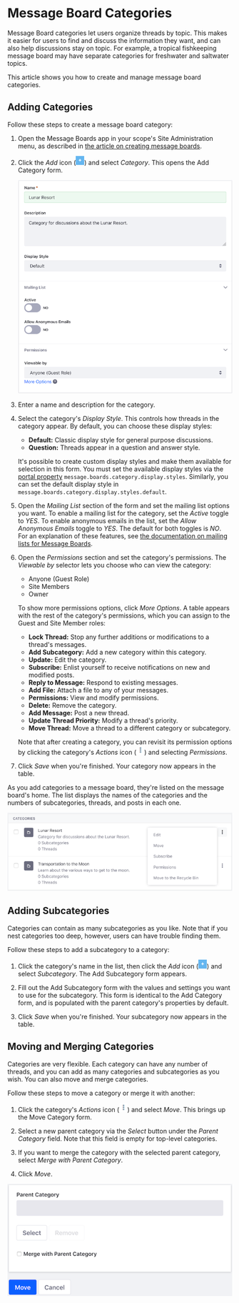 # Message Board Categories [](id=message-board-categories)

Message Board categories let users organize threads by topic. This makes it 
easier for users to find and discuss the information they want, and can also 
help discussions stay on topic. For example, a tropical fishkeeping message 
board may have separate categories for freshwater and saltwater topics. 

This article shows you how to create and manage message board categories.

## Adding Categories [](id=adding-categories)

Follow these steps to create a message board category:

1.  Open the Message Boards app in your scope's Site Administration menu, as 
    described in 
    [the article on creating message boards](/develop/tutorials/-/knowledge_base/7-1/creating-message-boards).

2.  Click the *Add* icon
    (![Add](../../../../images/icon-add.png)) and select *Category*. This opens 
    the Add Category form. 

    ![Figure 1: You have several options to create a message board category for your needs.](../../../../images/message-boards-add-category.png)

3.  Enter a name and description for the category. 

4.  Select the category's *Display Style*. This controls how threads in the 
    category appear. By default, you can choose these display styles: 

    -   **Default:** Classic display style for general purpose discussions.
    -   **Question:** Threads appear in a question and answer style. 

    It's possible to create custom display styles and make them available for 
    selection in this form. You must set the available display styles via the 
    [portal property](@platform-ref@/7.0-latest/propertiesdoc/portal.properties.html#Message%20Boards%20Portlet)
    `message.boards.category.display.styles`. Similarly, you can set the default 
    display style in `message.boards.category.display.styles.default`. 

5.  Open the *Mailing List* section of the form and set the mailing list options 
    you want. To enable a mailing list for the category, set the *Active* toggle 
    to *YES*. To enable anonymous emails in the list, set the *Allow Anonymous 
    Emails* toggle to *YES*. The default for both toggles is *NO*. For an 
    explanation of these features, see 
    [the documentation on mailing lists for Message Boards](/develop/tutorials/-/knowledge_base/7-1/user-subscriptions-and-mailing-lists#mailing-lists). 

6.  Open the *Permissions* section and set the category's permissions. The 
    *Viewable by* selector lets you choose who can view the category: 

    -   Anyone (Guest Role)
    -   Site Members
    -   Owner

    To show more permissions options, click *More Options*. A table appears with 
    the rest of the category's permissions, which you can assign to the Guest 
    and Site Member roles: 

    -   **Lock Thread:** Stop any further additions or modifications to a 
        thread's messages. 
    -   **Add Subcategory:** Add a new category within this category. 
    -   **Update:** Edit the category. 
    -   **Subscribe:** Enlist yourself to receive notifications on new and 
        modified posts. 
    -   **Reply to Message:** Respond to existing messages. 
    -   **Add File:** Attach a file to any of your messages. 
    -   **Permissions:** View and modify permissions. 
    -   **Delete:** Remove the category. 
    -   **Add Message:** Post a new thread. 
    -   **Update Thread Priority:** Modify a thread's priority. 
    -   **Move Thread:** Move a thread to a different category or subcategory. 

    Note that after creating a category, you can revisit its permission options 
    by clicking the category's *Actions* icon
    (![Actions](../../../../images/icon-actions.png)) and selecting *Permissions*. 

7.  Click *Save* when you're finished. Your category now appears in the table. 

As you add categories to a message board, they're listed on the message board's
home. The list displays the names of the categories and the numbers of
subcategories, threads, and posts in each one. 

![Figure 2: Categories help you organize threads so users can find topical threads that interest them.](../../../../images/message-boards-home.png)

## Adding Subcategories [](id=adding-subcategories)

Categories can contain as many subcategories as you like. Note that if you nest 
categories too deep, however, users can have trouble finding them. 

Follow these steps to add a subcategory to a category:

1.  Click the category's name in the list, then click the *Add* icon 
    (![Add](../../../../images/icon-add.png)) and select *Subcategory*. The Add 
    Subcategory form appears. 

2.  Fill out the Add Subcategory form with the values and settings you want to 
    use for the subcategory. This form is identical to the Add Category form, 
    and is populated with the parent category's properties by default. 

3.  Click *Save* when you're finished. Your subcategory now appears in the 
    table. 

## Moving and Merging Categories [](id=moving-and-merging-categories)

Categories are very flexible. Each category can have any number of threads, and 
you can add as many categories and subcategories as you wish. You can also move 
and merge categories. 

Follow these steps to move a category or merge it with another: 

1.  Click the category's *Actions* icon
    (![Actions](../../../../images/icon-actions.png)) and select *Move*. 
    This brings up the Move Category form. 

2.  Select a new parent category via the *Select* button under the *Parent 
    Category* field. Note that this field is empty for top-level categories. 

3.  If you want to merge the category with the selected parent category, select 
    *Merge with Parent Category*. 

4.  Click *Move*. 

![Figure 3: The Move Category form lets you move and merge categories.](../../../../images/mb-move-merge.png)
